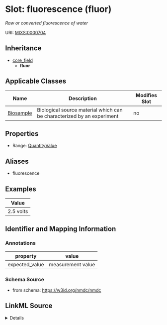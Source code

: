 # Slot: fluorescence (fluor)


_Raw or converted fluorescence of water_



URI: [MIXS:0000704](https://w3id.org/mixs/0000704)




## Inheritance

* [core_field](core_field.md)
    * **fluor**





## Applicable Classes

| Name | Description | Modifies Slot |
| --- | --- | --- |
[Biosample](Biosample.md) | Biological source material which can be characterized by an experiment |  no  |







## Properties

* Range: [QuantityValue](QuantityValue.md)



## Aliases


* fluorescence




## Examples

| Value |
| --- |
| 2.5 volts |

## Identifier and Mapping Information





### Annotations

| property | value |
| --- | --- |
| expected_value | measurement value || preferred_unit | milligram chlorophyll a per cubic meter, volts || occurrence | 1 |



### Schema Source


* from schema: https://w3id.org/nmdc/nmdc




## LinkML Source

<details>
```yaml
name: fluor
annotations:
  expected_value:
    tag: expected_value
    value: measurement value
  preferred_unit:
    tag: preferred_unit
    value: milligram chlorophyll a per cubic meter, volts
  occurrence:
    tag: occurrence
    value: '1'
description: Raw or converted fluorescence of water
title: fluorescence
examples:
- value: 2.5 volts
from_schema: https://w3id.org/nmdc/nmdc
aliases:
- fluorescence
rank: 1000
is_a: core field
slot_uri: MIXS:0000704
multivalued: false
alias: fluor
domain_of:
- Biosample
range: QuantityValue

```
</details>